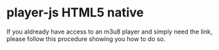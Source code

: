 # player-js HTML5 native

If you aldready have access to an m3u8 player and simply need the link, please follow this procedure showing you how to do so.
